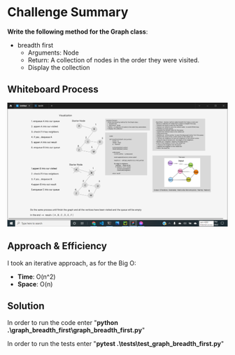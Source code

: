 # Challenge Summary
<!-- Description of the challenge -->
**Write the following method for the Graph class**:

- breadth first
  - Arguments: Node
  - Return: A collection of nodes in the order they were visited.
  - Display the collection

## Whiteboard Process
<!-- Embedded whiteboard image -->
![white board image](./class36.png)

## Approach & Efficiency
<!-- What approach did you take? Why? What is the Big O space/time for this approach? -->
I took an iterative approach, as for the Big O:
- **Time**: O(n^2)
- **Space**: O(n)

## Solution
<!-- Show how to run your code, and examples of it in action -->

In order to run the code enter "**python .\graph_breadth_first\graph_breadth_first.py**"

In order to run the tests enter "**pytest .\tests\test_graph_breadth_first.py**"
